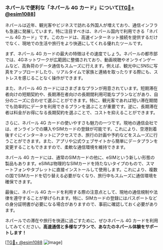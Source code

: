 ### ネパールで便利な「ネパール 4G カード」について[[TG💪+ @esim1088](https://t.me/s/esim1088)]

ネパールは近年、観光客やビジネスで訪れる外国人が増えており、通信インフラも急速に発展しています。特に注目すべきは、ネパール国内で利用できる「ネパール 4G カード」です。このカードは、高速インターネット接続を提供するだけでなく、現地での生活や旅行をより快適にしてくれる優れたツールです。

まず、ネパール 4G カードの最大の特徴はその速度でしょう。ネパールの都市部では、4Gネットワークが広範囲に整備されており、動画視聴やオンラインゲームなど、高負荷のデータ通信もスムーズに行えます。例えば、観光中にSNSに写真をアップロードしたり、リアルタイムで家族と連絡を取ったりする際にも、ストレスを感じることなく操作ができます。

また、ネパール 4G カードにはさまざまなプランが用意されています。短期滞在者向けの短期契約や、長期滞在者向けの長期間利用可能なプランなどがあり、自分のニーズに合わせて選ぶことができます。特に、観光客であれば短い滞在期間でも効率的にデータを利用できるプランを選ぶことが重要です。逆に、長期滞在者は料金がお得になる長期契約を選ぶことで、コストを抑えることができます。

さらに、ネパール 4G カードの使いやすさも魅力の一つです。現地の通信会社では、オンラインでの購入やSIMカードの登録が可能です。これにより、空港到着後すぐにインターネットにアクセスでき、旅行の計画や予約などをスムーズに行うことができます。また、アプリや公式ウェブサイトから簡単にデータプランを変更することもできますので、柔軟な通信環境を維持できます。

ネパール 4G カードには、通常のSIMカードの他に、eSIMという新しい形態の製品もあります。eSIMは物理的なSIMカードを持たないタイプのもので、スマートフォンやタブレットに直接インストールして使用します。これにより、複数の国でSIMカードを切り替える必要がなくなり、旅行中もスムーズに通信環境を確保できます。

最後に、ネパール 4G カードを利用する際の注意点として、現地の通信規制や法律を遵守することが挙げられます。特に、SIMカードの登録にはパスポートなどの身分証明書が必要になる場合がありますので、事前に確認しておく必要があります。

ネパールでの滞在や旅行を快適に過ごすために、ぜひネパール 4G カードを利用してみてください。**高速通信と多様なプランで、あなたのネパール体験をサポートします！**

[[TG💪+ @esim1088](https://t.me/s/esim1088) ![Image](https://i.postimg.cc/Y0z9fWf4/image.png)]